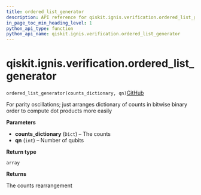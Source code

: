 ```yaml
---
title: ordered_list_generator
description: API reference for qiskit.ignis.verification.ordered_list_generator
in_page_toc_min_heading_level: 1
python_api_type: function
python_api_name: qiskit.ignis.verification.ordered_list_generator
---
```


# qiskit.ignis.verification.ordered\_list\_generator

<span id="qiskit.ignis.verification.ordered_list_generator" />

`ordered_list_generator(counts_dictionary, qn)`[GitHub](https://github.com/qiskit-community/qiskit-ignis/tree/stable/0.7/qiskit/ignis/verification/entanglement/analysis.py "view source code")

For parity oscillations; just arranges dictionary of counts in bitwise binary order to compute dot products more easily

**Parameters**

*   **counts\_dictionary** (`Dict`) – The counts
*   **qn** (`int`) – Number of qubits

**Return type**

`array`

**Returns**

The counts rearrangement

